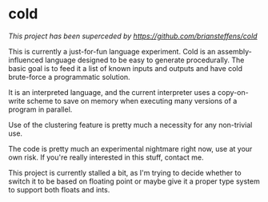 cold
====

*This project has been superceded by
https://github.com/briansteffens/cold*

This is currently a just-for-fun language experiment. Cold is an
assembly-influenced language designed to be easy to generate
procedurally. The basic goal is to feed it a list of known inputs
and outputs and have cold brute-force a programmatic solution.

It is an interpreted language, and the current interpreter uses a
copy-on-write scheme to save on memory when executing many versions
of a program in parallel.

Use of the clustering feature is pretty much a necessity for any
non-trivial use.

The code is pretty much an experimental nightmare right now, use at
your own risk. If you're really interested in this stuff, contact me.

This project is currently stalled a bit, as I'm trying to decide
whether to switch it to be based on floating point or maybe give
it a proper type system to support both floats and ints.

